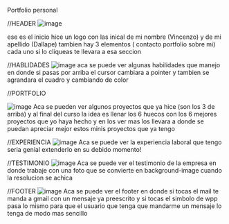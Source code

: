 Portfolio personal

//HEADER
![image](https://github.com/vichen12/portfolio/assets/159481617/51ba783d-e74a-4ca2-9e4b-ac9b1b462ce0)

ese es el inicio hice un logo con las inical de mi nombre (Vincenzo) y de mi apellido (Dallape)
tambien hay 3 elementos ( contacto portfolio sobre mi) cada uno si lo cliqueas te llevara a esa seccion



//HABLIDADES
![image](https://github.com/vichen12/portfolio/assets/159481617/aee99c3e-2a6a-4905-90d5-b521404eb5b4)
aca se puede ver algunas habilidades que manejo en donde si pasas por arriba el cursor cambiara a pointer y tambien se agrandara el cuadro y cambiando de color 

//PORTFOLIO

![image](https://github.com/vichen12/portfolio/assets/159481617/1f3f20e3-2546-4955-82c1-3ba7105d6a7f)
Aca se pueden ver algunos proyectos que ya hice (son los 3 de arriba) y al final del curso la idea es llenar los 6 huecos con los 6 mejores proyectos que yo haya hecho
y en los ver mas los llevara a donde se puedan apreciar mejor estos minis proyectos que ya tengo

//EXPERIENCIA
![image](https://github.com/vichen12/portfolio/assets/159481617/302b9e3e-b820-4f62-b52b-1df09df87205)
Aca se puede ver la experiencia laboral que tengo seria genial extenderlo en su debido momento!

//TESTIMONIO
![image](https://github.com/vichen12/portfolio/assets/159481617/07258ece-2696-49d8-9d2b-40c7c5fe3862)
Aca se puede ver el testimonio de la empresa en donde trabaje con una foto que se convierte en background-image cuando la resolucion se achica

//FOOTER
![image](https://github.com/vichen12/portfolio/assets/159481617/70620088-71b6-49b1-a292-ac9abd8936ff)
Aca se puede ver el footer en donde si tocas el mail te manda a gmail con un mensaje ya preescrito 
y si tocas el simbolo de wpp pasa lo mismo para que el usuario que tenga que mandarme un mensaje lo tenga de modo mas sencillo
